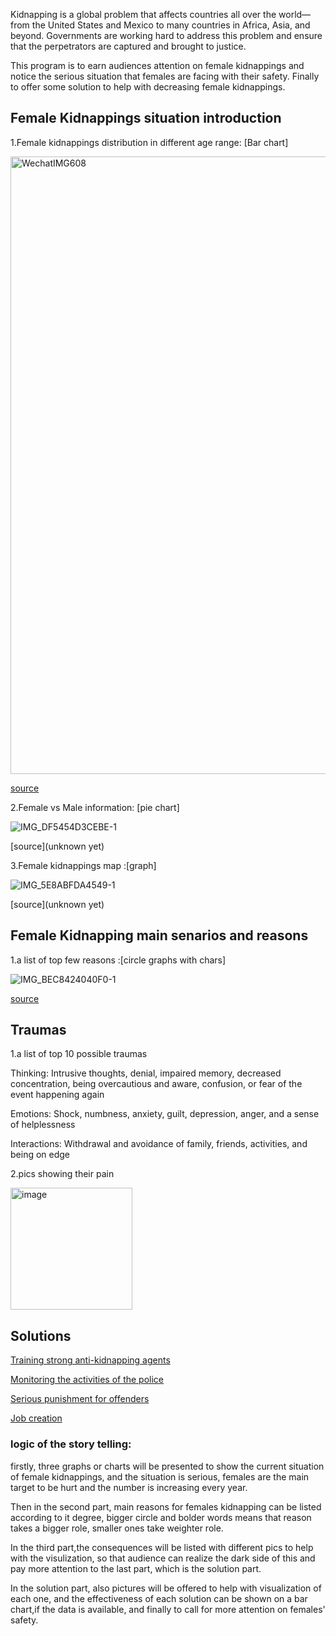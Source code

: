Kidnapping is a global problem that affects countries all over the world—from the United States and Mexico to many countries in Africa, Asia, and beyond. Governments are working hard to address this problem and ensure that the perpetrators are captured and brought to justice.

This program is to earn audiences attention on female kidnappings and notice the serious situation that females are facing with their safety.
Finally to offer some solution to help with decreasing female kidnappings.




## Female Kidnappings situation introduction

1.Female kidnappings distribution in different age range: [Bar chart]

<img width="988" alt="WechatIMG608" src="https://user-images.githubusercontent.com/100476425/192438867-1e915e39-da31-4a5a-a535-c2789a2adfa2.png">


[source](https://public.tableau.com/views/fbi_femaleage/Sheet1?:language=en-US&publish=yes&:display_count=n&:origin=viz_share_link)

2.Female vs Male information: [pie chart]

![IMG_DF5454D3CEBE-1](https://user-images.githubusercontent.com/100476425/192430628-f42f30a0-de16-4069-ad59-dc0059abb96d.jpeg)

[source](unknown yet)

3.Female kidnappings map :[graph]

![IMG_5E8ABFDA4549-1](https://user-images.githubusercontent.com/100476425/192431560-fef62830-dcb9-49da-83ac-7e4788904bf0.jpeg)

[source](unknown yet)

## Female Kidnapping main senarios and reasons

1.a list of top few reasons :[circle graphs with chars]

![IMG_BEC8424040F0-1](https://user-images.githubusercontent.com/100476425/192434635-0dddaba3-d71d-4bb9-b2f0-7601507237e3.jpeg)


[source](https://owlcation.com/social-sciences/Kidnapping-Overview-Causes-Effects-and-Solutions)

## Traumas 

1.a list of top 10 possible traumas

Thinking: Intrusive thoughts, denial, impaired memory, decreased concentration, being overcautious and aware, confusion, or fear of the event happening again

Emotions: Shock, numbness, anxiety, guilt, depression, anger, and a sense of helplessness

Interactions: Withdrawal and avoidance of family, friends, activities, and being on edge



2.pics showing their pain

<img width="195" alt="image" src="https://user-images.githubusercontent.com/100476425/192436399-7979a0b5-1856-4cc6-b0d7-abfa7f88fcc3.png">



## Solutions 

[Training strong anti-kidnapping agents](https://www.sbstrains.com/standardized-training-programs/abduction-management/)

[Monitoring the activities of the police](https://www.nationalcrimeagency.gov.uk/what-we-do/crime-threats/kidnap-and-extortion)

[Serious punishment for offenders](https://malegislature.gov/Laws/GeneralLaws/PartIV/TitleI/Chapter265/Section26)

[Job creation](https://clintonwhitehouse4.archives.gov/WH/EOP/CEA/html/labor.html)


### logic of the story telling:

firstly, three graphs or charts will be presented to show the current situation of female kidnappings, and the situation is serious, females are the main target to be hurt and the number is increasing every year. 


Then in the second part, main reasons for females kidnapping can be listed according to it degree, bigger circle and bolder words means that reason takes a bigger role, smaller ones take weighter role. 

In the third part,the consequences will be listed with different pics to help with the visulization, so that audience can realize the dark side of this and pay more attention to the last part, which is the solution part. 

In the solution part, also pictures will be offered to help with visualization of each one, and the effectiveness of each solution can be shown on a bar chart,if the data is available, and finally to call for more attention on females' safety.




